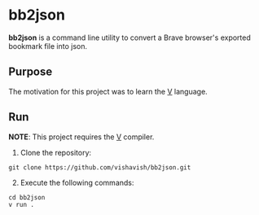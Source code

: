  # bb2json

**bb2json** is a command line utility to convert a Brave browser's exported bookmark file into json.

## Purpose

The motivation for this project was to learn the [V](https://vlang.io) language.

## Run

**NOTE**: This project requires the [V](https://github.com/vlang/v) compiler.

1. Clone the repository:
```
git clone https://github.com/vishavish/bb2json.git
```

2. Execute the following commands:
```
cd bb2json
v run .
```

